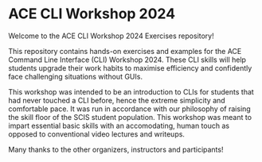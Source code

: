 # ACE CLI Workshop 2024
Welcome to the ACE CLI Workshop 2024 Exercises repository! 

This repository contains hands-on exercises and examples for the ACE Command Line Interface (CLI) Workshop 2024. These CLI skills will help students upgrade their work habits to maximise efficiency and confidently face challenging situations without GUIs. 

This workshop was intended to be an introduction to CLIs for students that had never touched a CLI before, hence the extreme simplicity and comfortable pace. It was run in accordance with our philosophy of raising the skill floor of the SCIS student population. This workshop was meant to impart essential basic skills with an accomodating, human touch as opposed to conventional video lectures and writeups. 

Many thanks to the other organizers, instructors and participants!
